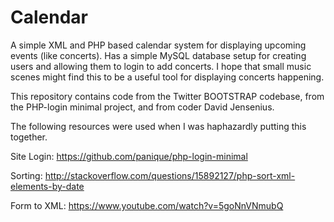 # Calendar
A simple XML and PHP based calendar system for displaying upcoming events (like concerts). Has a simple MySQL database setup for creating users and allowing them to login to add concerts. I hope that small music scenes might find this to be a useful tool for displaying concerts happening.

This repository contains code from the Twitter BOOTSTRAP codebase, from the PHP-login minimal project, and from coder David Jensenius.

The following resources were used when I was haphazardly putting this together. 

Site Login: https://github.com/panique/php-login-minimal

Sorting: http://stackoverflow.com/questions/15892127/php-sort-xml-elements-by-date

Form to XML: https://www.youtube.com/watch?v=5goNnVNmubQ
